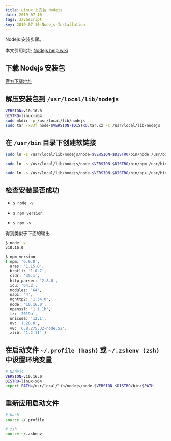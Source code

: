 ```yaml
---
title: Linux 上安装 Nodejs
date: 2019-07-10
tags: Javascript
key: 2019-07-10-Nodejs-Installation
---
```


Nodejs 安装步骤。

<!--more-->

本文引用地址 [Nodejs help wiki](https://github.com/nodejs/help/wiki/Installation)

## 下载 Nodejs 安装包

[官方下载地址](https://nodejs.org/zh-cn/download/)

## 解压安装包到 `/usr/local/lib/nodejs`

```zsh
VERSION=v10.16.0
DISTRO=linux-x64
sudo mkdir -p /usr/local/lib/nodejs
sudo tar -xvJf node-$VERSION-$DISTRO.tar.xz -C /usr/local/lib/nodejs
```

## 在 `/usr/bin` 目录下创建软链接

```zsh
sudo ln -s /usr/local/lib/nodejs/node-$VERSION-$DISTRO/bin/node /usr/bin/node

sudo ln -s /usr/local/lib/nodejs/node-$VERSION-$DISTRO/bin/npm /usr/bin/npm

sudo ln -s /usr/local/lib/nodejs/node-$VERSION-$DISTRO/bin/npx /usr/bin/npx
```

## 检查安装是否成功

- `$ node -v`

- `$ npm version`
  
- `$ npx -v`

得到类似于下面的输出

```zsh
$ node -v
v10.16.0

$ npm version
{ npm: '6.9.0',
  ares: '1.15.0',
  brotli: '1.0.7',
  cldr: '35.1',
  http_parser: '2.8.0',
  icu: '64.2',
  modules: '64',
  napi: '4',
  nghttp2: '1.34.0',
  node: '10.16.0',
  openssl: '1.1.1b',
  tz: '2019a',
  unicode: '12.1',
  uv: '1.28.0',
  v8: '6.8.275.32-node.52',
  zlib: '1.2.11' }
```

## 在启动文件 `~/.profile (bash)` 或 `~/.zshenv (zsh)` 中设置环境变量

```zsh
# Nodejs
VERSION=v10.16.0
DISTRO=linux-x64
export PATH=/usr/local/lib/nodejs/node-$VERSION-$DISTRO/bin:$PATH
```

## 重新应用启动文件

```zsh
# bash
source ~/.profile

# zsh
source ~/.zshenv
```